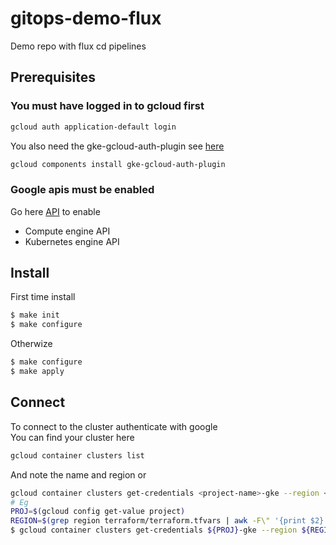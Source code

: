 # gitops-demo-flux
Demo repo with flux cd pipelines

## Prerequisites
### You must have logged in to gcloud first 
```bash
gcloud auth application-default login
```
You also need the gke-gcloud-auth-plugin see [here](https://cloud.google.com/blog/products/containers-kubernetes/kubectl-auth-changes-in-gke)
```bash
gcloud components install gke-gcloud-auth-plugin
```


### Google apis must be enabled  
Go here [API]( https://console.developers.google.com/apis/api/compute.googleapis.com/overview?) to enable  
* Compute engine API   
* Kubernetes engine API   

## Install 
First time install
```bash 
$ make init
$ make configure
```
Otherwize 
```bash 
$ make configure
$ make apply 
```

## Connect 
To connect to the cluster authenticate with google  
You can find your cluster here  
```bash 
gcloud container clusters list
```
And note the name and region or
```bash
gcloud container clusters get-credentials <project-name>-gke --region <region> --project <project-name>
# Eg
PROJ=$(gcloud config get-value project)
REGION=$(grep region terraform/terraform.tfvars | awk -F\" '{print $2}') 
$ gcloud container clusters get-credentials ${PROJ}-gke --region ${REGION} --project ${PROJ}
```
  

